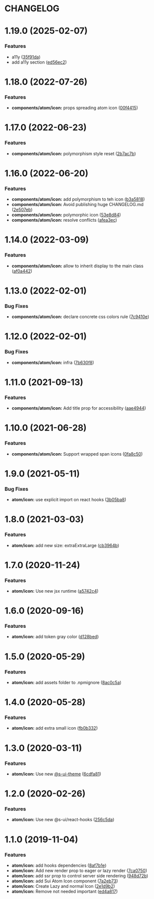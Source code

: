 # CHANGELOG

# 1.19.0 (2025-02-07)


### Features

* a11y ([35f91da](https://github.com/SUI-Components/sui-components/commit/35f91da8e0adb7b403e73445507a3c115fdd8bf2))
* add a11y section ([ed56ec2](https://github.com/SUI-Components/sui-components/commit/ed56ec2c590ea2c4b5e0947674e0b0f39115d670))



# 1.18.0 (2022-07-26)


### Features

* **components/atom/icon:** props spreading atom icon ([00f4415](https://github.com/SUI-Components/sui-components/commit/00f4415f28c5a73a012da8f512037a5cd31d8ba1))



# 1.17.0 (2022-06-23)


### Features

* **components/atom/icon:** polymorphism style reset ([2b7ac7b](https://github.com/SUI-Components/sui-components/commit/2b7ac7bf12e34bf5fe48592f2503c487f3e7f802))



# 1.16.0 (2022-06-20)


### Features

* **components/atom/icon:** add polymorphism to teh icon ([b3a5818](https://github.com/SUI-Components/sui-components/commit/b3a581878160ed1becb5f85da3497130098d2375))
* **components/atom/icon:** Avoid publishing huge CHANGELOG.md ([2e507eb](https://github.com/SUI-Components/sui-components/commit/2e507eb33277b78b2d4efa6b26375024d26adb9d))
* **components/atom/icon:** polymorphic icon ([53e8d84](https://github.com/SUI-Components/sui-components/commit/53e8d84d0f572d45b6df60390d0c11c34c7fd30d))
* **components/atom/icon:** resolve conflicts ([afea3ec](https://github.com/SUI-Components/sui-components/commit/afea3ecc9dbddba2dd68fc9089c36d24ccfc88e1))



# 1.14.0 (2022-03-09)


### Features

* **components/atom/icon:** allow to inherit display to the main class ([af0a442](https://github.com/SUI-Components/sui-components/commit/af0a442983f7acecc60d56189f3429fda9ceebff))



# 1.13.0 (2022-02-01)


### Bug Fixes

* **components/atom/icon:** declare concrete css colors rule ([7c9410e](https://github.com/SUI-Components/sui-components/commit/7c9410e14023507ae38634c3e29bb64b9d5c7699))



# 1.12.0 (2022-02-01)


### Bug Fixes

* **components/atom/icon:** infra ([7b630f8](https://github.com/SUI-Components/sui-components/commit/7b630f8eeb5933d24ea9bb4953754e205aa2e1c1))



# 1.11.0 (2021-09-13)


### Features

* **components/atom/icon:** Add title prop for accessibility ([aae4944](https://github.com/SUI-Components/sui-components/commit/aae4944249afa0c49263a53701ed7110032948aa))



# 1.10.0 (2021-06-28)


### Features

* **components/atom/icon:** Support wrapped span icons ([0fa8c50](https://github.com/SUI-Components/sui-components/commit/0fa8c506fa84ac7d77b575365126c047d777aac2))



# 1.9.0 (2021-05-11)


### Bug Fixes

* **atom/icon:** use explicit import on react hooks ([3b05ba8](https://github.com/SUI-Components/sui-components/commit/3b05ba8f0b063ec42b8a41a0ff165bf01f9dcf96))



# 1.8.0 (2021-03-03)


### Features

* **atom/icon:** add new size: extraExtraLarge ([cb3964b](https://github.com/SUI-Components/sui-components/commit/cb3964bd9a34caa67c2cbb8c29048a35eeacb51a))



# 1.7.0 (2020-11-24)


### Features

* **atom/icon:** Use new jsx runtime ([a5742c4](https://github.com/SUI-Components/sui-components/commit/a5742c45a2585d9060cd1882cdba7adc38006f4b))



# 1.6.0 (2020-09-16)


### Features

* **atom/icon:** add token gray color ([d128bed](https://github.com/SUI-Components/sui-components/commit/d128bed2b087d0339c9105845cdb6219c026ac27))



# 1.5.0 (2020-05-29)


### Features

* **atom/icon:** add assets folder to .npmignore ([8ac0c5a](https://github.com/SUI-Components/sui-components/commit/8ac0c5a26e9ed4f01233f87c2f8e2fd4f9c81468))



# 1.4.0 (2020-05-28)


### Features

* **atom/icon:** add extra small icon ([fb0b332](https://github.com/SUI-Components/sui-components/commit/fb0b3328055db95d8cabf215027490e9b47c02dd))



# 1.3.0 (2020-03-11)


### Features

* **atom/icon:** Use new [@s-ui-theme](https://github.com/s-ui-theme) ([6cdfa81](https://github.com/SUI-Components/sui-components/commit/6cdfa8141c03c5aee3b9c6e13a5bbc5167d2349e))



# 1.2.0 (2020-02-26)


### Features

* **atom/icon:** Use new @s-ui/react-hooks ([256c5da](https://github.com/SUI-Components/sui-components/commit/256c5da67194fb79121cab26e0a0b538580d8fb4))



# 1.1.0 (2019-11-04)


### Features

* **atom/icon:** add hooks dependencies ([8af7b1e](https://github.com/SUI-Components/sui-components/commit/8af7b1e5ae773e01e92e64da6144638b1ebcd645))
* **atom/icon:** Add new render prop to eager or lazy render ([7ca0750](https://github.com/SUI-Components/sui-components/commit/7ca07509c203f8b9a5216b75c99a66a1b65861cd))
* **atom/icon:** add ssr prop to control server side rendering ([948d72b](https://github.com/SUI-Components/sui-components/commit/948d72be515aa52b64700129cca8cbc1404330a6))
* **atom/icon:** add Sui Atom Icon component ([7a2eb73](https://github.com/SUI-Components/sui-components/commit/7a2eb73535bc72c6d366f3fcc4c2499be16a2cdd))
* **atom/icon:** Create Lazy and normal Icon ([2e1d9b2](https://github.com/SUI-Components/sui-components/commit/2e1d9b2c77cbe0885b8898289ef86ce1e65ec183))
* **atom/icon:** Remove not needed important ([ed4a817](https://github.com/SUI-Components/sui-components/commit/ed4a8172ea5a26a217ff356b834f177cad8849bf))